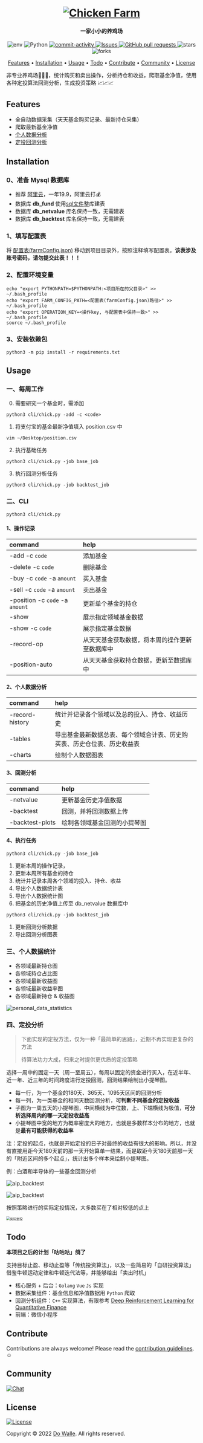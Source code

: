 <h1 align="center">
  <br>
  <a href="https://github.com/WalleDong/ChickenFarm"><img src="./docs/images/logo.png" alt="Chicken Farm"></a>
</h1>
<h4 align="center">一家小小的养鸡场 </h4>

<p align="center">
    <a>
      <img alt="env" src="https://img.shields.io/badge/macOS-passing-green?logo=apple" />
    </a>
    <a>
      <img alt="Python" src="https://img.shields.io/badge/Python-3.8-blue?logo=python&logoColor=white" />
    </a>
    <a href="https://github.com/dowalle/ChickenFarm/graphs/commit-activity">
      <img alt="commit-activity" src="https://img.shields.io/github/last-commit/dowalle/ChickenFarm.svg?logo=github&logoColor=white" />
    </a>
    <a href="https://github.com/dowalle/ChickenFarm/issues">
      <img alt="Issues" src="https://img.shields.io/github/issues/dowalle/ChickenFarm?style=flat&color=6A5EF6&label=Issues&logo=github" />
    </a>
    <a href="https://github.com/dowalle/ChickenFarm/pulls">
      <img alt="GitHub pull requests" src="https://img.shields.io/github/issues-pr/dowalle/ChickenFarm?color=0088ff&logo=github" />
    </a>
    <a>
      <img alt="stars" src="https://img.shields.io/github/stars/dowalle/ChickenFarm?color=E3BA3E&logo=github" />
    </a>
    <a>
      <img alt="forks" src="https://img.shields.io/github/forks/dowalle/ChickenFarm?color=5EEDF6&logo=github" />
    </a>
  </p>
<p align="center">
  <a href="#Features">Features</a> •
  <a href="#Installation">Installation</a> •
  <a href="#Usage">Usage</a> •
  <a href="#Todo">Todo</a> •
  <a href="#Contribute">Contribute</a> •
  <a href="#Community">Community</a> •
  <a href="#License">License</a>
</p>

非专业养鸡场:hatching_chick::hatched_chick::baby_chick:，统计购买和卖出操作，分析持仓和收益，爬取基金净值，使用各种定投算法回测分析，生成投资策略 :chart_with_upwards_trend::chart_with_upwards_trend::chart_with_upwards_trend:


## Features
- 全自动数据采集（天天基金购买记录、最新持仓采集）
- 爬取最新基金净值
- [个人数据分析](#个人数据统计图)
- [定投回测分析](#定投分析图)

## Installation

### 0、准备 Mysql 数据库
- 推荐 [阿里云](https://cn.aliyun.com/product/rds/mysql)，一年19.9，阿里云打:moneybag:
- 数据库 **db_fund** 使用[sql文件](./sql/DDL_db_fund.sql)整库建表
- 数据库 **db_netvalue** 库名保持一致，无需建表
- 数据库 **db_backtest** 库名保持一致，无需建表

### 1、填写配置表
将 [配置表(farmConfig.json)](./farmConfig.json) 移动到项目目录外，按照注释填写配置表。**该表涉及账号密码，请勿提交此表！！！**

### 2、配置环境变量
```shell
echo "export PYTHONPATH=$PYTHONPATH:<项目所在的父目录>" >> ~/.bash_profile
echo "export FARM_CONFIG_PATH=<配置表(farmConfig.json)路径>" >> ~/.bash_profile
echo "export OPERATION_KEY=<操作key, 与配置表中保持一致>" >> ~/.bash_profile
source ~/.bash_profile
```

### 3、安装依赖包
```shell
python3 -m pip install -r requirements.txt
```
## Usage

### 一、每周工作

0. 需要研究一个基金时，需添加
```shell
python3 cli/chick.py -add -c <code>
```
1. 将支付宝的基金最新净值填入 position.csv 中
```shell
vim ~/Desktop/position.csv
```
2. 执行基础任务
```shell
python3 cli/chick.py -job base_job
```
3. 执行回测分析任务
```shell
python3 cli/chick.py -job backtest_job
```

### 二、CLI

```shell
python3 cli/chick.py
```

#### 1、操作记录

| command                         | help                                           |
| :------------------------------ | :--------------------------------------------- |
| -add -c `code`                  | 添加基金                                       |
| -delete -c `code`               | 删除基金                                       |
| -buy -c `code` -a `amount`      | 买入基金                                       |
| -sell -c `code` -a `amount`     | 卖出基金                                       |
| -position -c `code` -a `amount` | 更新单个基金的持仓                             |
| -show                           | 展示指定领域基金数据                           |
| -show -c `code`                 | 展示指定基金数据                               |
| -record-op                      | 从天天基金获取数据，将本周的操作更新至数据库中 |
| -position-auto                  | 从天天基金获取持仓数据，更新至数据库中         |

#### 2、个人数据分析

| command         | help                                                         |
| :-------------- | :----------------------------------------------------------- |
| -record-history | 统计并记录各个领域以及总的投入、持仓、收益历史               |
| -tables         | 导出基金最新数据总表、每个领域合计表、历史购买表、历史仓位表、历史收益表 |
| -charts         | 绘制个人数据图表                                             |

#### 3、回测分析

| command         | help                         |
| :-------------- | :--------------------------- |
| -netvalue       | 更新基金历史净值数据         |
| -backtest       | 回测，并将回测数据上传       |
| -backtest-plots | 绘制各领域基金回测的小提琴图 |

#### 4、执行任务

```shell
python3 cli/chick.py -job base_job
```

1. 更新本周的操作记录，
2. 更新本周所有基金的持仓
3. 统计并记录本周各个领域的投入、持仓、收益
4. 导出个人数据统计表
5. 导出个人数据统计图
6. 把基金的历史净值上传至 db_netvalue 数据库中

```shell
python3 cli/chick.py -job backtest_job
```

1. 更新回测分析数据
2. 导出回测分析图表

### 三、个人数据统计

- 各领域最新持仓图
- 各领域持仓占比图
- 各领域最新收益图
- 各领域最新收益率图
- 各领域最新持仓 & 收益图

![personal_data_statistics](./docs/images/1.png)

### 四、定投分析

> 下面实现的定投方法，仅为一种「最简单的思路」，近期不再实现更复杂的方法
>
> 待算法功力大成，归来之时提供更优质的定投策略

选择一周中的固定一天（周一至周五），每周以固定的资金进行买入，在近半年、近一年、近三年的时间跨度进行定投回测，回测结果绘制出小提琴图。

- 每一行，为一个基金的180天、365天、1095天区间的回测分析
- 每一列，为一类基金的相同天数回测分析，**可判断不同基金的定投收益**
- 子图为一周五天的小提琴图，中间横线为中位数，上、下端横线为极值，**可分析选择周内的哪一天定投收益高**
- 小提琴图中宽的地方为概率密度大的地方，也就是多数样本分布的地方，也就是**最有可能获得的收益率**

注：定投的起点，也就是开始定投的日子对最终的收益有很大的影响。所以，并没有直接用距今天180天前的那一天开始算单一结果，而是取距今天180天前那一天的「附近区间的多个起点」，统计出多个样本来绘制小提琴图。

例：白酒和半导体的一些基金回测分析

![aip_backtest](./docs/images/2.png)

![aip_backtest](./docs/images/3.png)

按照策略进行的实际定投情况，大多数买在了相对较低的点上

<img src="./docs/images/实际定投.png" alt="实际定投" style="zoom:60%;" />

## Todo

**本项目之后的计划「咕咕咕」鸽了**

支持目标止盈、移动止盈等「传统投资算法」，以及一些简易的「自研投资算法」借鉴牛顿运动定律和牛顿迭代法等，并能够给出「卖出时机」

- 核心服务 + 后台：`Golang` `Vue` `Js` 实现
- 数据采集组件：基金信息和净值数据用 `Python` 爬取
- 回测分析组件：`C++` 实现算法，有限参考 [Deep Reinforcement Learning for Quantitative Finance](https://github.com/AI4Finance-Foundation/FinRL)
- 前端：微信小程序

## Contribute

Contributions are always welcome!
Please read the [contribution guidelines](https://github.com/WalleDong/ChickenFarm/blob/main/docs/contribution.md).:relaxed:

## Community

[![Chat](https://img.shields.io/badge/Chat%20on-Wechat-green?logo=wechat&style=social)](./docs/images/wechat.JPG)

## License

[![License](https://img.shields.io/github/license/WalleDong/ChickenFarm?color=blue&label=license)](https://github.com/WalleDong/ChickenFarm/blob/main/LICENSE)

Copyright © 2022 [Do Walle](https://github.com/dowalle). All rights reserved.
